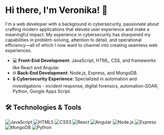 # Hi there, I'm Veronika! 👋

I'm a web developer with a background in cybersecurity, passionate about crafting modern applications that elevate user experience and make a meaningful impact. 
My experience in cybersecurity has sharpened my capabilities in problem-solving, attention to detail, and operational efficiency—all of which I now want to channel into creating seamless web experiences.

- 💻 **Front-End Development**: JavaScript, HTML, CSS, and frameworks like React and Angular.
- 🌐 **Back-End Development**: Node.js, Express, and MongoDB.
- 🔒 **Cybersecurity Experience**: Specialized in automation and investigations - incident response, digital forensics, automation-SOAR, Python, Google Apps Script.

## 🛠️ Technologies & Tools

![JavaScript](https://img.shields.io/badge/-JavaScript-F7DF1E?logo=javascript&logoColor=black)
![HTML5](https://img.shields.io/badge/-HTML5-E34F26?logo=html5&logoColor=white)
![CSS3](https://img.shields.io/badge/-CSS3-1572B6?logo=css3&logoColor=white)
![React](https://img.shields.io/badge/-React-61DAFB?logo=react&logoColor=black)
![Angular](https://img.shields.io/badge/-Angular-DD0031?logo=angular&logoColor=white)
![Node.js](https://img.shields.io/badge/-Node.js-339933?logo=node.js&logoColor=white)
![Express](https://img.shields.io/badge/-Express-000000?logo=express&logoColor=white)
![MongoDB](https://img.shields.io/badge/-MongoDB-47A248?logo=mongodb&logoColor=white)
![Python](https://img.shields.io/badge/-Python-3776AB?logo=python&logoColor=white)
